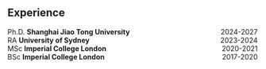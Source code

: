 ## Experience

<div style="display: flex; justify-content: space-between;">
  <span>Ph.D. <strong>Shanghai Jiao Tong University</strong></span>
  <span>2024-2027</span>
</div>

<div style="display: flex; justify-content: space-between;">
  <span>RA <strong>University of Sydney</strong></span>
  <span>2023-2024</span>
</div>

<div style="display: flex; justify-content: space-between;">
  <span>MSc <strong>Imperial College London</strong></span>
  <span>2020-2021</span>
</div>

<div style="display: flex; justify-content: space-between;">
  <span>BSc <strong>Imperial College London</strong></span>
  <span>2017-2020</span>
</div>

<br>
